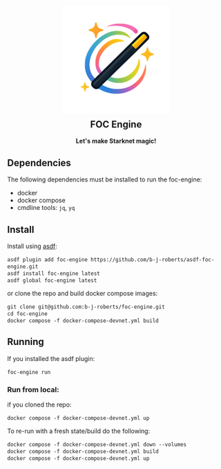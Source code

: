 <p align="center" style="margin-bottom: 0px !important">
  <img height="250" src="resources/logo.png" alt="foc_engine_logo" align="center">
</p>

<h2 align="center" style="margin-top: 12px !important">FOC Engine</h2>
<h4 align="center" style="margin-top: 2px !important">Let's make Starknet magic!</h4>

## Dependencies

The following dependencies must be installed to run the foc-engine:
- docker
- docker compose
- cmdline tools: `jq`, `yq`

## Install

Install using [asdf](https://asdf-vm.com/):
```
asdf plugin add foc-engine https://github.com/b-j-roberts/asdf-foc-engine.git
asdf install foc-engine latest
asdf global foc-engine latest
```

or clone the repo and build docker compose images:
```
git clone git@github.com:b-j-roberts/foc-engine.git
cd foc-engine
docker compose -f docker-compose-devnet.yml build
```

## Running

If you installed the asdf plugin:
```
foc-engine run
```

### Run from local:
if you cloned the repo:
```
docker compose -f docker-compose-devnet.yml up
```

To re-run with a fresh state/build do the following:
```
docker compose -f docker-compose-devnet.yml down --volumes
docker compose -f docker-compose-devnet.yml build
docker compose -f docker-compose-devnet.yml up
```
